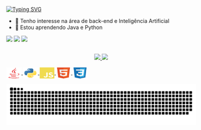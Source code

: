 <a href="https://git.io/typing-svg"><img src="https://readme-typing-svg.herokuapp.com?font=Fira+Code&pause=1000&color=993399&width=435&lines=+Hello!+Sou+Grazi+%F0%9F%91%8B" alt="Typing SVG" /></a>

- 🔭 Tenho interesse na área de back-end e Inteligência Artificial
- 🌱 Estou aprendendo Java e Python

<div> 


  <a href="https://www.instagram.com/grazi_og/" target="_blank"><img src="https://img.shields.io/badge/-Instagram-%23E4405F?style=for-the-badge&logo=instagram&logoColor=white" target="_blank"></a>
  <a href = "grazielaoliveiragg@gmail.com"><img src="https://img.shields.io/badge/-Gmail-%23333?style=for-the-badge&logo=gmail&logoColor=white" target="_blank"></a>
  <a href="https://www.linkedin.com/in/graziela-gon%C3%A7alves-/" target="_blank"><img src="https://img.shields.io/badge/-LinkedIn-%230077B5?style=for-the-badge&logo=linkedin&logoColor=white" target="_blank"></a> 
 

 
</div>

 ##
 
 
<div align="center">
  <a href="https://github.com/Graazi">
  <img height="160em" src="https://github-readme-stats.vercel.app/api?username=Graazi&show_icons=true&theme=dracula&include_all_commits=true&count_private=true"/>
  <img height="160em" src="https://github-readme-stats.vercel.app/api/top-langs/?username=Graazi&layout=compact&langs_count=7&theme=dracula"/>
</div>
  

  <div style="display: inline_block"><br>
  <img align="center" alt="Rafa-Java" height="30" width="40" src="https://raw.githubusercontent.com/devicons/devicon/master/icons/java/java-plain.svg">
  <img align="center" alt="Rafa-Python" height="30" width="40" src="https://raw.githubusercontent.com/devicons/devicon/master/icons/python/python-original.svg">
  <img align="center" alt="Rafa-Js" height="30" width="40" src="https://raw.githubusercontent.com/devicons/devicon/master/icons/javascript/javascript-plain.svg">
  <img align="center" alt="Rafa-HTML" height="30" width="40" src="https://raw.githubusercontent.com/devicons/devicon/master/icons/html5/html5-original.svg">
  <img align="center" alt="Rafa-CSS" height="30" width="40" src="https://raw.githubusercontent.com/devicons/devicon/master/icons/css3/css3-original.svg">
    
   ![snake gif](https://github.com/Graazi/Graazi/blob/output/github-contribution-grid-snake.svg)
 
</div>
  
  ##

